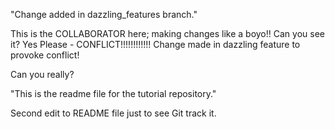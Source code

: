 "Change added in dazzling_features branch."

This is the COLLABORATOR here; making changes like a boyo!!
Can you see it?
Yes Please - CONFLICT!!!!!!!!!!!!
Change made in dazzling feature to provoke conflict!

Can you really?

"This is the readme file for the tutorial repository." 

Second edit to README file just to see Git track it.

